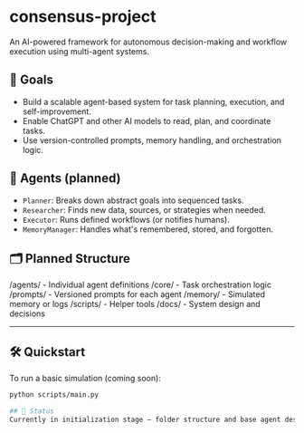 # consensus-project

An AI-powered framework for autonomous decision-making and workflow execution using multi-agent systems.

## 📌 Goals
- Build a scalable agent-based system for task planning, execution, and self-improvement.
- Enable ChatGPT and other AI models to read, plan, and coordinate tasks.
- Use version-controlled prompts, memory handling, and orchestration logic.

## 🧠 Agents (planned)
- `Planner`: Breaks down abstract goals into sequenced tasks.
- `Researcher`: Finds new data, sources, or strategies when needed.
- `Executor`: Runs defined workflows (or notifies humans).
- `MemoryManager`: Handles what's remembered, stored, and forgotten.

## 🗂️ Planned Structure
/agents/ - Individual agent definitions
/core/ - Task orchestration logic
/prompts/ - Versioned prompts for each agent
/memory/ - Simulated memory or logs
/scripts/ - Helper tools
/docs/ - System design and decisions

---

## 🛠 Quickstart
To run a basic simulation (coming soon):

```bash
python scripts/main.py

## 🔄 Status
Currently in initialization stage — folder structure and base agent design coming next.
